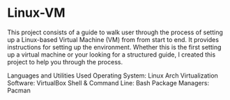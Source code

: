 # Linux-VM
This project consists of a guide to walk user through the process of setting up a Linux-based Virtual Machine (VM) from from start to end. It provides instructions for setting up the environment. Whether this is the first setting up a virtual machine or your looking for a structured guide, I created this project to help you through the process. 

Languages and Utilities Used
Operating System: Linux Arch
Virtualization Software: VirtualBox 
Shell & Command Line: Bash
Package Managers: Pacman 
